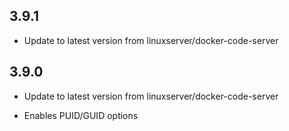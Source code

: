 
## 3.9.1
- Update to latest version from linuxserver/docker-code-server

## 3.9.0
- Update to latest version from linuxserver/docker-code-server
 
- Enables PUID/GUID options
